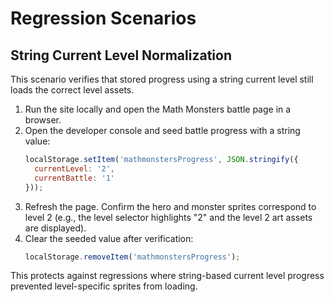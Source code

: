 # Regression Scenarios

## String Current Level Normalization

This scenario verifies that stored progress using a string current level still loads the correct level assets.

1. Run the site locally and open the Math Monsters battle page in a browser.
2. Open the developer console and seed battle progress with a string value:
   ```js
   localStorage.setItem('mathmonstersProgress', JSON.stringify({
     currentLevel: '2',
     currentBattle: '1'
   }));
   ```
3. Refresh the page. Confirm the hero and monster sprites correspond to level 2 (e.g., the level selector highlights "2" and the level 2 art assets are displayed).
4. Clear the seeded value after verification:
   ```js
   localStorage.removeItem('mathmonstersProgress');
   ```

This protects against regressions where string-based current level progress prevented level-specific sprites from loading.
